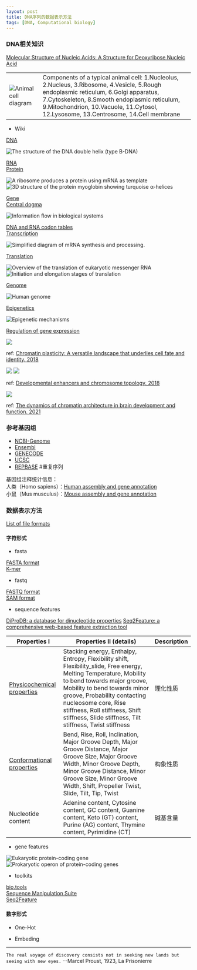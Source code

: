 ```yaml
---
layout: post
title: DNA序列的数据表示方法
tags: [DNA, Computational biology]
---
```


### DNA相关知识

[Molecular Structure of Nucleic Acids: A Structure for Deoxyribose Nucleic Acid](https://www.nature.com/articles/171737a0)

|||
|--|--|
|![Animal cell diagram](https://upload.wikimedia.org/wikipedia/commons/1/11/Animal_Cell.svg)|Components of a typical animal cell: 1.Nucleolus, 2.Nucleus, 3.Ribosome, 4.Vesicle, 5.Rough endoplasmic reticulum, 6.Golgi apparatus, 7.Cytoskeleton, 8.Smooth endoplasmic reticulum, 9.Mitochondrion, 10.Vacuole, 11.Cytosol, 12.Lysosome, 13.Centrosome, 14.Cell membrane|

- Wiki

[DNA](https://en.wikipedia.org/wiki/DNA)  

![The structure of the DNA double helix (type B-DNA)](https://upload.wikimedia.org/wikipedia/commons/4/4c/DNA_Structure%2BKey%2BLabelled.pn_NoBB.png)

[RNA](https://en.wikipedia.org/wiki/RNA)  
[Protein](https://en.wikipedia.org/wiki/Protein)  

![A ribosome produces a protein using mRNA as template](https://upload.wikimedia.org/wikipedia/commons/b/b1/Ribosome_mRNA_translation_en.svg)
![3D structure of the protein myoglobin showing turquoise α-helices](https://upload.wikimedia.org/wikipedia/commons/6/60/Myoglobin.png)

[Gene](https://en.wikipedia.org/wiki/Gene)  
[Central dogma](https://en.wikipedia.org/wiki/Central_dogma_of_molecular_biology)  

![Information flow in biological systems](https://upload.wikimedia.org/wikipedia/commons/d/dd/Extended_Central_Dogma_with_Enzymes.jpg)

[DNA and RNA codon tables](https://en.wikipedia.org/wiki/DNA_and_RNA_codon_tables)  
[Transcription](https://en.wikipedia.org/wiki/Transcription_(biology))  

![Simplified diagram of mRNA synthesis and processing.](https://upload.wikimedia.org/wikipedia/commons/9/9b/MRNA.svg)

[Translation](https://en.wikipedia.org/wiki/Translation_(biology))  

![Overview of the translation of eukaryotic messenger RNA](https://upload.wikimedia.org/wikipedia/commons/4/44/Protein_synthesis.svg)
![Initiation and elongation stages of translation](https://upload.wikimedia.org/wikipedia/commons/0/01/Translation_-_Initiation_%26_Elongation.svg)

[Genome](https://en.wikipedia.org/wiki/Genome)  

![Human genome](https://upload.wikimedia.org/wikipedia/commons/b/b1/Human_karyotype_with_bands_and_sub-bands.png)

[Epigenetics](https://en.wikipedia.org/wiki/Epigenetics)

![Epigenetic mechanisms](https://upload.wikimedia.org/wikipedia/commons/f/fc/Epigenetic_mechanisms.png)

[Regulation of gene expression](https://en.wikipedia.org/wiki/Regulation_of_gene_expression)

![](https://www.science.org/cms/10.1126/science.aat8950/asset/d0a49575-0040-4f9e-8dc3-eb03cbe80970/assets/graphic/361_1332_f1.jpeg)

ref: [Chromatin plasticity: A versatile landscape that underlies cell fate and identity. 2018](https://www.science.org/doi/10.1126/science.aat8950)

![](https://www.science.org/cms/10.1126/science.aau0320/asset/3253216a-aff0-4b6a-9d8d-423fae8ace76/assets/graphic/361_1341_f2.jpeg)
![](https://www.science.org/cms/10.1126/science.aau0320/asset/412087a1-de48-433f-bc76-9ca9b70b9a1b/assets/graphic/361_1341_f4.jpeg)

ref: [Developmental enhancers and chromosome topology. 2018](https://www.science.org/doi/10.1126/science.aau0320)

![](https://ars.els-cdn.com/content/image/1-s2.0-S0959437X20301726-gr1.jpg)

ref: [The dynamics of chromatin architecture in brain development and function. 2021](https://doi.org/10.1016/j.gde.2020.12.008)

### 参考基因组

- [NCBI-Genome](https://www.ncbi.nlm.nih.gov/data-hub/genome/)
- [Ensembl](https://asia.ensembl.org/index.html)
- [GENECODE](https://www.gencodegenes.org/)
- [UCSC](https://genome.ucsc.edu/)
- [REPBASE](https://www.girinst.org/)  #重复序列

基因组注释统计信息：  
人类（Homo sapiens）：[Human assembly and gene annotation](https://asia.ensembl.org/Homo_sapiens/Info/Annotation)  
小鼠（Mus musculus）：[Mouse assembly and gene annotation](https://asia.ensembl.org/Mus_musculus/Info/Annotation)

### 数据表示方法

[List of file formats](https://en.wikipedia.org/wiki/List_of_file_formats)

#### 字符形式

- fasta

[FASTA format](https://en.wikipedia.org/wiki/FASTA_format)  
[K-mer](https://en.wikipedia.org/wiki/K-mer)

- fastq

[FASTQ format](https://en.wikipedia.org/wiki/FASTQ_format)  
[SAM format](https://en.wikipedia.org/wiki/SAM_(file_format))  

- sequence features

[DiProDB: a database for dinucleotide properties](https://doi.org/10.1093/nar/gkn597)
[Seq2Feature: a comprehensive web-based feature extraction tool](https://doi.org/10.1093/bioinformatics/btz432)

|Properties I|Properties II (details)|Description|
|--|--|--|
|[Physicochemical properties](https://www.iitm.ac.in/bioinfo/SBFE/physico_dna.html)|Stacking energy, Enthalpy, Entropy, Flexibility shift, Flexibility_slide, Free energy, Melting Temperature, Mobility to bend towards major groove, Mobility to bend towards minor groove, Probability contacting nucleosome core, Rise stiffness, Roll stiffness, Shift stiffness, Slide stiffness, Tilt stiffness, Twist stiffness|理化性质|
|[Conformational properties](https://www.iitm.ac.in/bioinfo/SBFE/conform_dna.html)|Bend, Rise, Roll, Inclination, Major Groove Depth, Major Groove Distance, Major Groove Size, Major Groove Width, Minor Groove Depth, Minor Groove Distance, Minor Groove Size, Minor Groove Width, Shift, Propeller Twist, Slide, Tilt, Tip, Twist|构象性质|
|Nucleotide content|Adenine content, Cytosine content, GC content, Guanine content, Keto (GT) content, Purine (AG) content, Thymine content, Pyrimidine (CT)|碱基含量|

- gene features

![Eukaryotic protein-coding gene](https://upload.wikimedia.org/wikipedia/commons/5/54/Gene_structure_eukaryote_2_annotated.svg)
![Prokaryotic operon of protein-coding genes](https://upload.wikimedia.org/wikipedia/commons/f/fd/Gene_structure_prokaryote_2_annotated.svg)

- toolkits

[bio.tools](https://bio.tools/)  
[Sequence Manipulation Suite](https://www.bioinformatics.org/sms2/)  
[Seq2Feature](https://www.iitm.ac.in/bioinfo/SBFE/index.html)

#### 数字形式

- One-Hot



- Embeding


---

`The real voyage of discovery consists not in seeking new lands but seeing with new eyes.` --Marcel Proust, 1923, La Prisonierre
